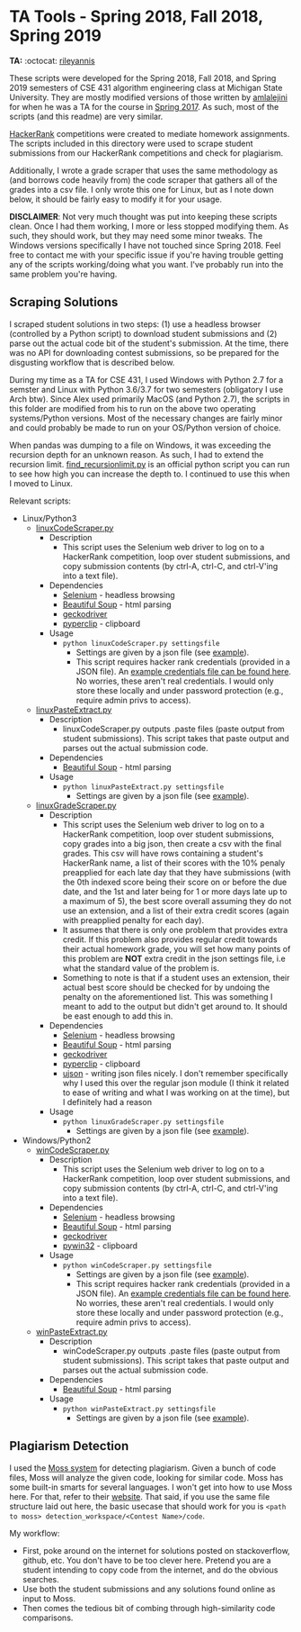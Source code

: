 # TA Tools - Spring 2018, Fall 2018, Spring 2019

**TA:** :octocat: [rileyannis](https://github.com/rileyannis)

These scripts were developed for the Spring 2018, Fall 2018, and Spring 2019 semesters of CSE 431 algorithm engineering class at Michigan State University. They are mostly modified versions of those written by [amlalejini](https://github.com/amlalejini) for when he was a TA for the course in [Spring 2017](../2017-spring/). As such, most of the scripts (and this readme) are very similar.

[HackerRank](https://www.hackerrank.com/) competitions were created to mediate homework assignments. The scripts included in this directory were used to scrape student submissions from our HackerRank competitions and check for plagiarism.

Additionally, I wrote a grade scraper that uses the same methodology as (and borrows code heavily from) the code scraper that gathers all of the grades into a csv file. I only wrote this one for Linux, but as I note down below, it should be fairly easy to modify it for your usage.

**DISCLAIMER**: Not very much thought was put into keeping these scripts clean. Once I had them working, I more or less stopped modifying them. As such, they should work, but they may need some minor tweaks. The Windows versions specifically I have not touched since Spring 2018. Feel free to contact me with your specific issue if you're having trouble getting any of the scripts working/doing what you want. I've probably run into the same problem you're having.

## Scraping Solutions

I scraped student solutions in two steps: (1) use a headless browser (controlled by a Python script) to download student submissions and (2) parse out the actual code bit of the student's submission. At the time, there was no API for downloading contest submissions, so be prepared for the disgusting workflow that is described below.

During my time as a TA for CSE 431, I used Windows with Python 2.7 for a semster and Linux with Python 3.6/3.7 for two semesters (obligatory I use Arch btw). Since Alex used primarily MacOS (and Python 2.7), the scripts in this folder are modified from his to run on the above two operating systems/Python versions. Most of the necessary changes are fairly minor and could probably be made to run on your OS/Python version of choice.

When pandas was dumping to a file on Windows, it was exceeding the recursion depth for an unknown reason. As such, I had to extend the recursion limit. [find_recursionlimit.py](http://svn.python.org/projects/python/trunk/Tools/scripts/find_recursionlimit.py) is an official python script you can run to see how high you can increase the depth to. I continued to use this when I moved to Linux.

Relevant scripts:
- Linux/Python3
  - [linuxCodeScraper.py](./scripts/linuxCodeScraper.py)
    - Description
      - This script uses the Selenium web driver to log on to a HackerRank competition, loop over student submissions, and copy submission contents (by ctrl-A, ctrl-C, and ctrl-V'ing into a text file).
    - Dependencies
      - [Selenium](https://www.seleniumhq.org/) - headless browsing
      - [Beautiful Soup](https://www.crummy.com/software/BeautifulSoup/) - html parsing
      - [geckodriver](https://firefox-source-docs.mozilla.org/testing/geckodriver/geckodriver/)
      - [pyperclip](https://pypi.org/project/pyperclip/) - clipboard
    - Usage
      - `python linuxCodeScraper.py settingsfile`
        - Settings are given by a json file (see [example](./scripts/scraper-settings-example.json)).
        - This script requires hacker rank credentials (provided in a JSON file). An [example credentials file can be found here](./creds/ex_hr_creds.json). No worries, these aren't real credentials. I would only store these locally and under password protection (e.g., require admin privs to access).
  - [linuxPasteExtract.py](./scripts/linuxPasteExtract.py)
    - Description
      - linuxCodeScraper.py outputs .paste files (paste output from student submissions). This script takes that paste output and parses out the actual submission code.
    - Dependencies
      - [Beautiful Soup](https://www.crummy.com/software/BeautifulSoup/) - html parsing
    - Usage
      - `python linuxPasteExtract.py settingsfile`
        - Settings are given by a json file (see [example](./scripts/scraper-settings-example.json)).
  - [linuxGradeScraper.py](./scripts/linuxGradeScraper.py)
    - Description
      - This script uses the Selenium web driver to log on to a HackerRank competition, loop over student submissions, copy grades into a big json, then create a csv with the final grades. This csv will have rows containing a student's HackerRank name, a list of their scores with the 10% penaly preapplied for each late day that they have submissions (with the 0th indexed score being their score on or before the due date, and the 1st and later being for 1 or more days late up to a maximum of 5), the best score overall assuming they do not use an extension, and a list of their extra credit scores (again with preapplied penalty for each day).
      - It assumes that there is only one problem that provides extra credit. If this problem also provides regular credit towards their actual homework grade, you will set how many points of this problem are **NOT** extra credit in the json settings file, i.e what the standard value of the problem is.
      - Something to note is that if a student uses an extension, their actual best score should be checked for by undoing the penalty on the aforementioned list. This was something I meant to add to the output but didn't get around to. It should be east enough to add this in.
    - Dependencies
      - [Selenium](https://www.seleniumhq.org/) - headless browsing
      - [Beautiful Soup](https://www.crummy.com/software/BeautifulSoup/) - html parsing
      - [geckodriver](https://firefox-source-docs.mozilla.org/testing/geckodriver/geckodriver/)
      - [pyperclip](https://pypi.org/project/pyperclip/) - clipboard
      - [ujson](https://pypi.org/project/ujson/) - writing json files nicely. I don't remember specifically why I used this over the regular json module (I think it related to ease of writing and what I was working on at the time), but I definitely had a reason
    - Usage
      - `python linuxGradeScraper.py settingsfile`
        - Settings are given by a json file (see [example](./scripts/scraper-settings-example.json)).
- Windows/Python2
  - [winCodeScraper.py](./scripts/winCodeScraper.py)
    - Description
      - This script uses the Selenium web driver to log on to a HackerRank competition, loop over student submissions, and copy submission contents (by ctrl-A, ctrl-C, and ctrl-V'ing into a text file).
    - Dependencies
      - [Selenium](https://www.seleniumhq.org/) - headless browsing
      - [Beautiful Soup](https://www.crummy.com/software/BeautifulSoup/) - html parsing
      - [geckodriver](https://firefox-source-docs.mozilla.org/testing/geckodriver/geckodriver/)
      - [pywin32](https://pypi.org/project/pywin32/) - clipboard
    - Usage
      - `python winCodeScraper.py settingsfile`
        - Settings are given by a json file (see [example](./scripts/scraper-settings-example.json)).
        - This script requires hacker rank credentials (provided in a JSON file). An [example credentials file can be found here](./creds/ex_hr_creds.json). No worries, these aren't real credentials. I would only store these locally and under password protection (e.g., require admin privs to access).
  - [winPasteExtract.py](./scripts/winPasteExtract.py)
    - Description
      - winCodeScraper.py outputs .paste files (paste output from student submissions). This script takes that paste output and parses out the actual submission code.
    - Dependencies
      - [Beautiful Soup](https://www.crummy.com/software/BeautifulSoup/) - html parsing
    - Usage
      - `python winPasteExtract.py settingsfile`
        - Settings are given by a json file (see [example](./scripts/scraper-settings-example.json)).

## Plagiarism Detection

I used the [Moss system](https://theory.stanford.edu/~aiken/moss/) for detecting plagiarism. Given a bunch of code files, Moss will analyze the given code, looking for similar code. Moss has some built-in smarts for several languages. I won't get into how to use Moss here. For that, refer to their [website](https://theory.stanford.edu/~aiken/moss/). That said, if you use the same file structure laid out here, the basic usecase that should work for you is `<path to moss> detection_workspace/<Contest Name>/code`.

My workflow:

- First, poke around on the internet for solutions posted on stackoverflow, github, etc. You don't have to be too clever here. Pretend you are a student intending to copy code from the internet, and do the obvious searches. 
- Use both the student submissions and any solutions found online as input to Moss.
- Then comes the tedious bit of combing through high-similarity code comparisons.
